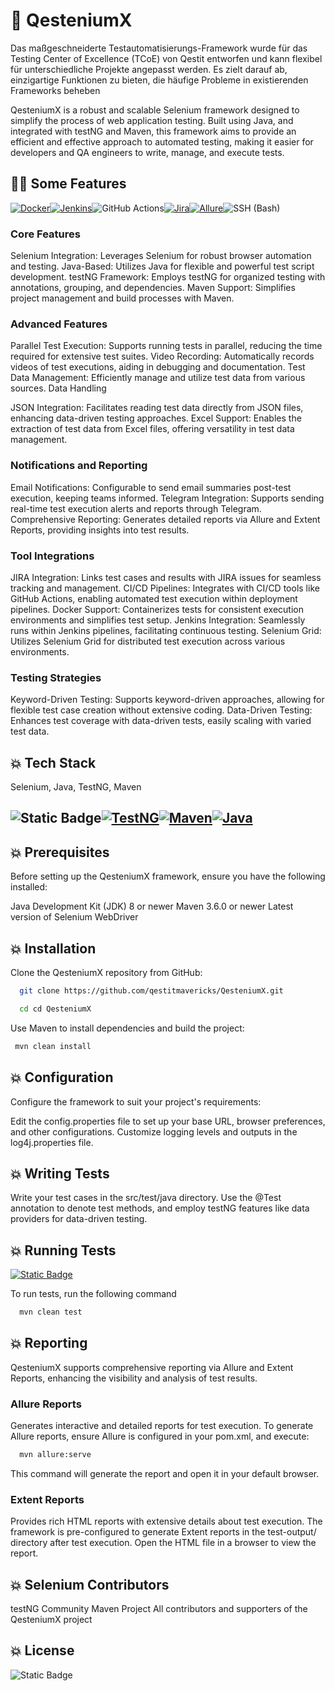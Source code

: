 
# 🚀 QesteniumX

Das maßgeschneiderte Testautomatisierungs-Framework wurde für das Testing Center of Excellence (TCoE) von Qestit entworfen und kann flexibel für unterschiedliche Projekte angepasst werden. Es zielt darauf ab, einzigartige Funktionen zu bieten, die häufige Probleme in existierenden Frameworks beheben​

QesteniumX is a robust and scalable Selenium framework designed to simplify the process of web application testing. Built using Java, and integrated with testNG and Maven, this framework aims to provide an efficient and effective approach to automated testing, making it easier for developers and QA engineers to write, manage, and execute tests.


## 👨‍💻 Some Features
[![Docker](https://img.shields.io/badge/Docker-2496ED?style=flat-square&logo=docker)](https://www.docker.com/)[![Jenkins](https://img.shields.io/badge/Jenkins-D24939?style=flat-square&logo=jenkins)](https://www.jenkins.io/)![GitHub Actions](https://img.shields.io/badge/GitHub_Actions-2088FF?style=flat-square&logo=github-actions)[![Jira](https://img.shields.io/badge/Jira-0052CC?style=flat-square&logo=jira)](https://www.atlassian.com/software/jira)[![Allure](https://img.shields.io/badge/Allure-FF4500?style=flat-square&logo=allure)](https://allure.qatools.ru/)![SSH (Bash)](https://img.shields.io/badge/SSH_(Bash)-000000?style=flat-square&logo=gnu-bash)

### Core Features

Selenium Integration: Leverages Selenium for robust browser automation and testing.
Java-Based: Utilizes Java for flexible and powerful test script development.
testNG Framework: Employs testNG for organized testing with annotations, grouping, and dependencies.
Maven Support: Simplifies project management and build processes with Maven.

### Advanced Features

Parallel Test Execution: Supports running tests in parallel, reducing the time required for extensive test suites.
Video Recording: Automatically records videos of test executions, aiding in debugging and documentation.
Test Data Management: Efficiently manage and utilize test data from various sources.
Data Handling

JSON Integration: Facilitates reading test data directly from JSON files, enhancing data-driven testing approaches.
Excel Support: Enables the extraction of test data from Excel files, offering versatility in test data management.

### Notifications and Reporting

Email Notifications: Configurable to send email summaries post-test execution, keeping teams informed.
Telegram Integration: Supports sending real-time test execution alerts and reports through Telegram.
Comprehensive Reporting: Generates detailed reports via Allure and Extent Reports, providing insights into test results.

### Tool Integrations

JIRA Integration: Links test cases and results with JIRA issues for seamless tracking and management.
CI/CD Pipelines: Integrates with CI/CD tools like GitHub Actions, enabling automated test execution within deployment pipelines.
Docker Support: Containerizes tests for consistent execution environments and simplifies test setup.
Jenkins Integration: Seamlessly runs within Jenkins pipelines, facilitating continuous testing.
Selenium Grid: Utilizes Selenium Grid for distributed test execution across various environments.

### Testing Strategies

Keyword-Driven Testing: Supports keyword-driven approaches, allowing for flexible test case creation without extensive coding.
Data-Driven Testing: Enhances test coverage with data-driven tests, easily scaling with varied test data.

## 💥 Tech Stack

Selenium, Java, TestNG, Maven
## ![Static Badge](https://img.shields.io/badge/Selenium-dv?logo=selenium&labelColor=black&link=https%3A%2F%2Fwww.selenium.dev%2F)[![TestNG](https://img.shields.io/badge/TestNG-7.9.0-007ACC?style=flat-square&logo=testng)](https://testng.org/)[![Maven](https://img.shields.io/badge/Maven-3.9.4-8CC84B?style=flat-square&logo=apache-maven)](https://maven.apache.org/)[![Java](https://img.shields.io/badge/Java-17-ED8B00?style=flat-square&logo=java)](https://www.oracle.com/java/technologies/)

## 💥 Prerequisites

Before setting up the QesteniumX framework, ensure you have the following installed:

Java Development Kit (JDK) 8 or newer
Maven 3.6.0 or newer
Latest version of Selenium WebDriver

## 💥 Installation

Clone the QesteniumX repository from GitHub:

```bash
  git clone https://github.com/qestitmavericks/QesteniumX.git

  cd cd QesteniumX
```
Use Maven to install dependencies and build the project:

```bash
 mvn clean install
```
    
## 💥 Configuration

Configure the framework to suit your project's requirements:

Edit the config.properties file to set up your base URL, browser preferences, and other configurations.
Customize logging levels and outputs in the log4j.properties file.

## 💥 Writing Tests

Write your test cases in the src/test/java directory.
Use the @Test annotation to denote test methods, and employ testNG features like data providers for data-driven testing.

## 💥 Running Tests
[![Static Badge](https://img.shields.io/badge/Tests-Passed-green?style=flat-square)](https://github.com/qestitmavericks/QesteniumX/actions)

To run tests, run the following command

```bash
  mvn clean test
```


## 💥 Reporting

QesteniumX supports comprehensive reporting via Allure and Extent Reports, enhancing the visibility and analysis of test results.

### Allure Reports
Generates interactive and detailed reports for test execution.
To generate Allure reports, ensure Allure is configured in your pom.xml, and execute:
```bash
  mvn allure:serve
```
This command will generate the report and open it in your default browser.

### Extent Reports
Provides rich HTML reports with extensive details about test execution.
The framework is pre-configured to generate Extent reports in the test-output/ directory after test execution.
Open the HTML file in a browser to view the report.


## 💥 Selenium Contributors

testNG Community
Maven Project
All contributors and supporters of the QesteniumX project

## 💥 License
![Static Badge](https://img.shields.io/badge/License-MIT-red)